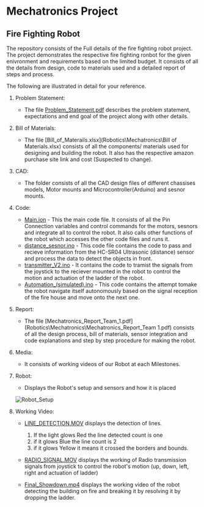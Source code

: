 # Mechatronics Project
## Fire Fighting Robot

The repository consists of the Full details of the fire fighting robot project. The project demonstrates the respective fire fighting ronbot for the given enivronment and requirements based on the limited budget. It consists of all the details from design, code to materials used and a detailed report of steps and process. 

The following are illustrated in detail for your reference.

1. Problem Statement: 
    - The file [Problem_Statement.pdf](Robotics\Mechatronics\Proble_Statement.pdf) describes the problem statement, expectations and end goal of the project along with other details.

2. Bill of Materials:
    - The file [Bill_of_Materails.xlsx](Robotics\Mechatronics\Bill of Materials.xlsx) consists of all the components/ materials used for designing and building the robot. It also has the respective amazon purchase site link and cost (Suspected to change).

3. CAD:
    - The folder consists of all the CAD design files of different chassises models, Motor mounts and Microcontroller(Arduino) and sesnor mounts.  

4. Code: 
    - [Main.ion](Robotics\Mechatronics\Code\Main.ino) - This the main code file. It consists of all the Pin Connection variables and control commands for the motors, sesnors and integrate all to control the robot. It also calls other functions of the robot which accesses the other code files and runs it.
    - [distance_sesnor.ino](Robotics\Mechatronics\Code\distance_sensor.ino) - This code file contains the code to pass and recieve information from the HC-SR04 Ultrasonic (distance) sensor and process the data to detect the objects in front. 
    - [transmitter_V2.ino](Robotics\Mechatronics\Code\Main.ino) - It contains the code to tramist the signals from the joystick to the reciever mounted in the robot to control the motion and actuation of the ladder of the robot.
    - [Automation_(simulated).ino](Robotics\Mechatronics\Code\Automation_(Simulated).ino) - This code contains the attempt tomake the robot navigate itself autonomously based on the signal reception of the fire house and move onto the next one. 

5. Report:
    - The file [Mechatronics_Report_Team_1.pdf](Robotics\Mechatronics\Mechatronics_Report_Team 1.pdf) consists of all the design process, bill of materials, sensor integration and code explanations and step by step procedure for making the robot.

6. Media:
    - It consists of working videos of our Robot at each Milestones. 

7. Robot:
    - Displays the Robot's setup and sensors and how it is placed

    ![Robot_Setup](Robotics/Mechatronics/Media/Robot.png)


8. Working Video:
    - [LINE_DETECTION.MOV](Robotics\Mechatronics\Media\LINE_DETECTION.MOV) displays the detection of lines.
        1. If the light glows Red the line detected count is one
        2. if it glows Blue the line count is 2
        3. if it glows Yellow it means it crossed the borders and bounds. 
 
    - [RADIO_SIGNAL.MOV](Robotics\Mechatronics\Media\RADIO_SIGNALS.mov) displays the working of Radio transmission signals from joystick to control the robot's motion (up, down, left, right and actuation of ladder)

    - [Final_Showdown.mp4](Robotics\Mechatronics\Media\Final_Showdown.mp4) displays the working video of the robot detecting the building on fire and breaking it by resolving it by dropping the ladder. 
